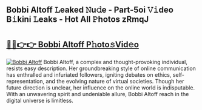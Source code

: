 ## Bobbi Altoff 𝙻eaked 𝙽u𝚍e - Part-5oi 𝚅𝚒deo B𝚒kini 𝙻eaks - Hot All 𝙿hotos zRmqJ

# <h2><a href="http://ld396p.urlbe.top/?page=Bobbi+Altoff">🔗🔗👉👉 Bobbi Altoff P𝚑oto𝚜Vid𝚎o</a></h2>

[![Bobbi Altoff](https://i.imgur.com/eBuTRDB.gif)](http://ld396p.urlbe.top/?page=Bobbi+Altoff)
Bobbi Altoff, a complex and thought-provoking individual, resists easy description. Her groundbreaking style of online communication has enthralled and infuriated followers, igniting debates on ethics, self-representation, and the evolving nature of virtual societies. Though her future direction is unclear, her influence on the online world is indisputable. With an unwavering spirit and undeniable allure, Bobbi Altoff reach in the digital universe is limitless.
